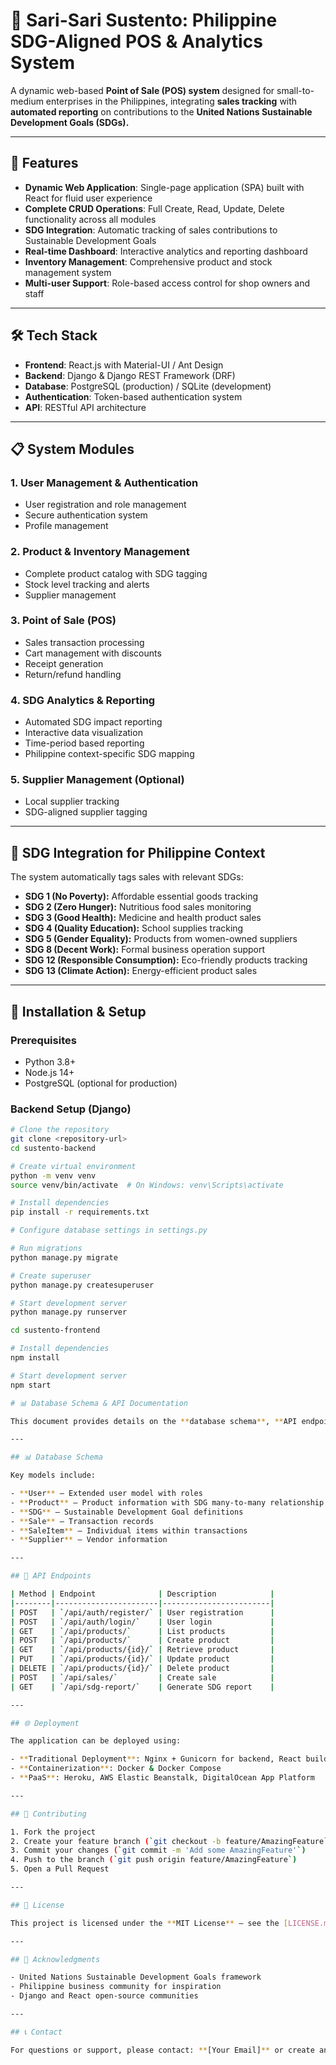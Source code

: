 # 🌱 Sari-Sari Sustento: Philippine SDG-Aligned POS & Analytics System

A dynamic web-based **Point of Sale (POS) system** designed for small-to-medium enterprises in the Philippines, integrating **sales tracking** with **automated reporting** on contributions to the **United Nations Sustainable Development Goals (SDGs).**

---

## 🌟 Features
- **Dynamic Web Application**: Single-page application (SPA) built with React for fluid user experience  
- **Complete CRUD Operations**: Full Create, Read, Update, Delete functionality across all modules  
- **SDG Integration**: Automatic tracking of sales contributions to Sustainable Development Goals  
- **Real-time Dashboard**: Interactive analytics and reporting dashboard  
- **Inventory Management**: Comprehensive product and stock management system  
- **Multi-user Support**: Role-based access control for shop owners and staff  

---

## 🛠️ Tech Stack
- **Frontend**: React.js with Material-UI / Ant Design  
- **Backend**: Django & Django REST Framework (DRF)  
- **Database**: PostgreSQL (production) / SQLite (development)  
- **Authentication**: Token-based authentication system  
- **API**: RESTful API architecture  

---

## 📋 System Modules
### 1. User Management & Authentication
- User registration and role management  
- Secure authentication system  
- Profile management  

### 2. Product & Inventory Management
- Complete product catalog with SDG tagging  
- Stock level tracking and alerts  
- Supplier management  

### 3. Point of Sale (POS)
- Sales transaction processing  
- Cart management with discounts  
- Receipt generation  
- Return/refund handling  

### 4. SDG Analytics & Reporting
- Automated SDG impact reporting  
- Interactive data visualization  
- Time-period based reporting  
- Philippine context-specific SDG mapping  

### 5. Supplier Management (Optional)
- Local supplier tracking  
- SDG-aligned supplier tagging  

---

## 🎯 SDG Integration for Philippine Context
The system automatically tags sales with relevant SDGs:  

- **SDG 1 (No Poverty):** Affordable essential goods tracking  
- **SDG 2 (Zero Hunger):** Nutritious food sales monitoring  
- **SDG 3 (Good Health):** Medicine and health product sales  
- **SDG 4 (Quality Education):** School supplies tracking  
- **SDG 5 (Gender Equality):** Products from women-owned suppliers  
- **SDG 8 (Decent Work):** Formal business operation support  
- **SDG 12 (Responsible Consumption):** Eco-friendly products tracking  
- **SDG 13 (Climate Action):** Energy-efficient product sales  

---

## 🚀 Installation & Setup

### Prerequisites
- Python 3.8+  
- Node.js 14+  
- PostgreSQL (optional for production)  

### Backend Setup (Django)
```bash
# Clone the repository
git clone <repository-url>
cd sustento-backend

# Create virtual environment
python -m venv venv
source venv/bin/activate  # On Windows: venv\Scripts\activate

# Install dependencies
pip install -r requirements.txt

# Configure database settings in settings.py

# Run migrations
python manage.py migrate

# Create superuser
python manage.py createsuperuser

# Start development server
python manage.py runserver

cd sustento-frontend

# Install dependencies
npm install

# Start development server
npm start

# 📊 Database Schema & API Documentation

This document provides details on the **database schema**, **API endpoints**, and **deployment options** for the Sari-Sari Sustento system.

---

## 📊 Database Schema

Key models include:

- **User** – Extended user model with roles  
- **Product** – Product information with SDG many-to-many relationship  
- **SDG** – Sustainable Development Goal definitions  
- **Sale** – Transaction records  
- **SaleItem** – Individual items within transactions  
- **Supplier** – Vendor information  

---

## 🔧 API Endpoints

| Method | Endpoint              | Description            |
|--------|-----------------------|------------------------|
| POST   | `/api/auth/register/` | User registration      |
| POST   | `/api/auth/login/`    | User login             |
| GET    | `/api/products/`      | List products          |
| POST   | `/api/products/`      | Create product         |
| GET    | `/api/products/{id}/` | Retrieve product       |
| PUT    | `/api/products/{id}/` | Update product         |
| DELETE | `/api/products/{id}/` | Delete product         |
| POST   | `/api/sales/`         | Create sale            |
| GET    | `/api/sdg-report/`    | Generate SDG report    |

---

## 🌐 Deployment

The application can be deployed using:

- **Traditional Deployment**: Nginx + Gunicorn for backend, React build for frontend  
- **Containerization**: Docker & Docker Compose  
- **PaaS**: Heroku, AWS Elastic Beanstalk, DigitalOcean App Platform  

---

## 🤝 Contributing

1. Fork the project  
2. Create your feature branch (`git checkout -b feature/AmazingFeature`)  
3. Commit your changes (`git commit -m 'Add some AmazingFeature'`)  
4. Push to the branch (`git push origin feature/AmazingFeature`)  
5. Open a Pull Request  

---

## 📄 License

This project is licensed under the **MIT License** – see the [LICENSE.md](LICENSE.md) file for details.  

---

## 🙏 Acknowledgments

- United Nations Sustainable Development Goals framework  
- Philippine business community for inspiration  
- Django and React open-source communities  

---

## 📞 Contact

For questions or support, please contact: **[Your Email]** or create an issue in the repository.  
